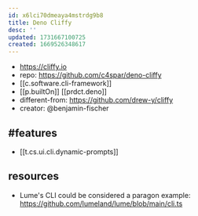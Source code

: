 ```yaml
---
id: x6lci70dmeaya4mstrdg9b8
title: Deno Cliffy
desc: ''
updated: 1731667100725
created: 1669526348617
---
```


- https://cliffy.io
- repo: https://github.com/c4spar/deno-cliffy
- [[c.software.cli-framework]]
- [[p.builtOn]] [[prdct.deno]]
- different-from: https://github.com/drew-y/cliffy 
- creator: @benjamin-fischer

## #features

  - [[t.cs.ui.cli.dynamic-prompts]]

## resources

- Lume's CLI could be considered a paragon example: https://github.com/lumeland/lume/blob/main/cli.ts